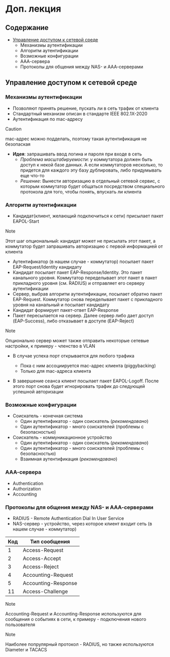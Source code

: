 # Доп. лекция

## Содержание
* [Управление доступом к сетевой среде](https://github.com/AliakseiSuvorau/networks/blob/master/Lection-05a.md#управление-доступом-к-сетевой-среде)
  * Механизмы аутентификации
  * Алгоритм аутентификации
  * Возможные конфигурации
  * ААА-сервера
  * Протоколы для общения между NAS- и ААА-серверами

## Управление доступом к сетевой среде

### Механизмы аутентификации

* Позволяют принять решение, пускать ли в сеть трафик от клиента
* Стандартный механизм описан в стандарте IEEE 802.1X-2020
* Аутентификация по mac-адресу

> [!CAUTION]
> mac-адрес можно подделать, поэтому такая аутентификация не безопаская

* **Идея**: запрашивать ввод логина и пароля при входе в сеть
  * *Проблема масштабируемости*: у коммутатора должен быть доступ к некой базе данных. А если коммутаторов несколько, то придется для каждого эту базу дублировать, либо придумывать еще что-то
  * *Решение*: Вынести авторизацию в отдельный сетевой сервис, с которым коммутатор будет общаться посредством специального протокола для того, чтобы понять, впускать ли клиента

### Алгоритм аутентификации

* Кандидат(клиент, желающий подключиться к сети) присылает пакет EAPOL-Start

> [!NOTE]
> Этот шаг опциональный: кандидат может не присылать этот пакет, а коммутатор будет запрашивать авторизацию с первой информацией от клиента

* Аутентификатор (в нашем случае - коммутатор) посылает пакет EAP-Request/Identity кандидату
* Кандидат посылает пакет EAP-Response/Identity. Это пакет канального уровня. Коммутатор переделывает этот пакет в пакет прикладного уровня (см. RADIUS) и отправляет его серверу аутентификации
* Сервер, выбрав алгоритм аутентификации, посылает обратно пакет EAP-Request. Коммутатор снова переделывает пакет с прикладного уровня на канальный и посылает кандидату
* Кандидат формирует пакет-ответ EAP-Response
* Пакет пересылается на сервер. Далее сервер либо дает доступ (EAP-Success), либо отказывает в доступе (EAP-Reject)

> [!NOTE]
> Опционально сервер может также отправить некоторые сетевые настройки, к примеру - членство в VLAN

* В случае успеха порт открывается для любого трафика
  * Пока с ним ассоциируется mac-адрес клиента (piggybacking)
  * Только для mac-адреса клиента

* В завершение сеанса клиент посылает пакет EAPOL-Logoff. После этого порт снова будет игнорировать трафик до следующей успешной авторизации

### Возможные конфигурации

* Соискатель - конечная система
  * Один аутентификатор - один соискатель (*рекомендовано*)
  * Один аутентификатор - много соискателей (проблемы с безопасностью)
* Соискатель - коммуникационное устройство
  * Один аутентификатор - один соискатель (*рекомендовано*)
  * Один аутентификатор - много соискателей (проблемы с безопасностью)
  * Взаимная аутентификация (*рекомендовано*)

### ААА-сервера

* Authentication
* Authorization
* Accounting

### Протоколы для общения между NAS- и ААА-серверами

* RADIUS - Remote Authentication Dial In User Service
* NAS-сервер - устройство, через которое клиент входит сеть (в нашем случае - коммутатор)

| Код | Тип сообщения       |
|-----|---------------------|
| 1   | Access-Request      |
| 2   | Access-Accept       |
| 3   | Access-Reject       |
| 4   | Accounting-Request  |
| 5   | Accounting-Response |
| 11  | Access-Challenge    |

> [!NOTE]
> Accounting-Request и Accounting-Response используются для сообщения о событиях в сети, к примеру - подключения нового пользователя


> [!NOTE]
> Наиболее попрулярный протокол - RADIUS, но также используются Diameter и TACACS
